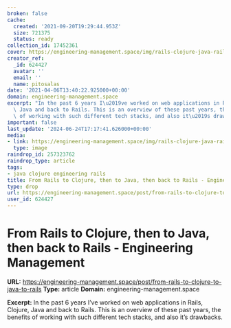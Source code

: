 ```yaml
---
broken: false
cache:
  created: '2021-09-20T19:29:44.953Z'
  size: 721375
  status: ready
collection_id: 17452361
cover: https://engineering-management.space/img/rails-clojure-java-rails.png
creator_ref:
  _id: 624427
  avatar: ''
  email: ''
  name: pitosalas
date: '2021-04-06T13:40:22.925000+00:00'
domain: engineering-management.space
excerpt: "In the past 6 years I\u2019ve worked on web applications in Rails, Clojure,\
  \ Java and back to Rails. This is an overview of these past years, the benefits\
  \ of working with such different tech stacks, and also it\u2019s drawbacks."
important: false
last_update: '2024-06-24T17:17:41.626000+00:00'
media:
- link: https://engineering-management.space/img/rails-clojure-java-rails.png
  type: image
raindrop_id: 257323762
raindrop_type: article
tags:
- java clojure engineering rails
title: From Rails to Clojure, then to Java, then back to Rails - Engineering Management
type: drop
url: https://engineering-management.space/post/from-rails-to-clojure-to-java-to-rails
user_id: 624427
---
```


# From Rails to Clojure, then to Java, then back to Rails - Engineering Management

**URL:** https://engineering-management.space/post/from-rails-to-clojure-to-java-to-rails
**Type:** article
**Domain:** engineering-management.space

**Excerpt:** In the past 6 years I’ve worked on web applications in Rails, Clojure, Java and back to Rails. This is an overview of these past years, the benefits of working with such different tech stacks, and also it’s drawbacks.
